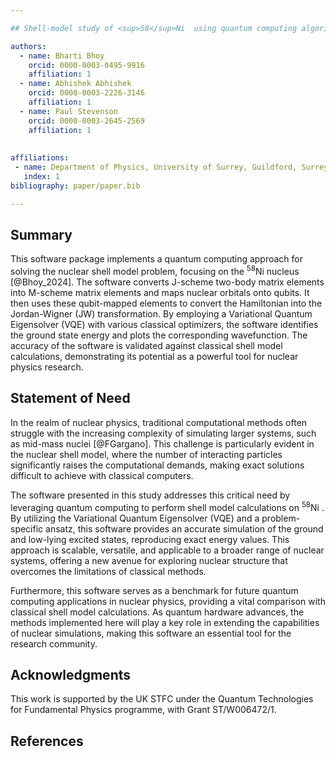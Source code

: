 ```yaml
---

## Shell-model study of <sup>58</sup>Ni  using quantum computing algorithm

authors:
  - name: Bharti Bhoy
    orcid: 0000-0003-0495-9916
    affiliation: 1 
  - name: Abhishek Abhishek
    orcid: 0000-0003-2226-3146
    affiliation: 1
  - name: Paul Stevenson
    orcid: 0000-0003-2645-2569
    affiliation: 1
 
    
affiliations:
 - name: Department of Physics, University of Surrey, Guildford, Surrey, GU2 7XH, United Kingdom
   index: 1
bibliography: paper/paper.bib

---
```



## Summary

This software package implements a quantum computing approach for solving the nuclear shell model problem, focusing on the <sup>58</sup>Ni  nucleus [@Bhoy_2024]. The software converts J-scheme two-body matrix elements into M-scheme matrix elements and maps nuclear orbitals onto qubits. It then uses these qubit-mapped elements to convert the Hamiltonian into the Jordan-Wigner (JW) transformation. By employing a Variational Quantum Eigensolver (VQE) with various classical optimizers, the software identifies the ground state energy and plots the corresponding wavefunction. The accuracy of the software is validated against classical shell model calculations, demonstrating its potential as a powerful tool for nuclear physics research.

## Statement of Need

In the realm of nuclear physics, traditional computational methods often struggle with the increasing complexity of simulating larger systems, such as mid-mass nuclei [@FGargano]. This challenge is particularly evident in the nuclear shell model, where the number of interacting particles significantly raises the computational demands, making exact solutions difficult to achieve with classical computers.

The software presented in this study addresses this critical need by leveraging quantum computing to perform shell model calculations on <sup>58</sup>Ni . By utilizing the Variational Quantum Eigensolver (VQE) and a problem-specific ansatz, this software provides an accurate simulation of the ground and low-lying excited states, reproducing exact energy values. This approach is scalable, versatile, and applicable to a broader range of nuclear systems, offering a new avenue for exploring nuclear structure that overcomes the limitations of classical methods.

Furthermore, this software serves as a benchmark for future quantum computing applications in nuclear physics, providing a vital comparison with classical shell model calculations. As quantum hardware advances, the methods implemented here will play a key role in extending the capabilities of nuclear simulations, making this software an essential tool for the research community.

## Acknowledgments

This work is supported by the UK STFC under the Quantum Technologies for Fundamental Physics programme, with Grant ST/W006472/1.

## References